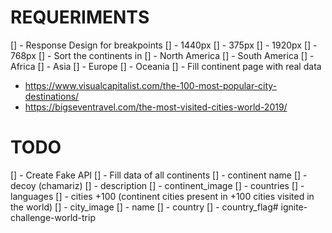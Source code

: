 # REQUERIMENTS
[] - Response Design for breakpoints
  [] - 1440px
  [] - 375px
  [] - 1920px
  [] - 768px
[] - Sort the continents in
  [] - North America
  [] - South America
  [] - Africa
  [] - Asia
  [] - Europe
  [] - Oceania
[] - Fill continent page with real data
  - https://www.visualcapitalist.com/the-100-most-popular-city-destinations/
  - https://bigseventravel.com/the-most-visited-cities-world-2019/

# TODO
[] - Create Fake API
  [] - Fill data of all continents
    [] - continent name
    [] - decoy (chamariz)
    [] - description
    [] - continent_image
    [] - countries
    [] - languages
    [] - cities +100 (continent cities present in +100 cities visited in the world)
      [] - city_image
      [] - name
      [] - country
      [] - country_flag# ignite-challenge-world-trip
